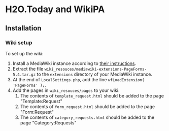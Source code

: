 # H2O.Today and WikiPA

## Installation

### Wiki setup

To set up the wiki:

1. Install a MediaWiki instance according to [their instructions](https://www.mediawiki.org/wiki/Manual:Installing_MediaWiki).
2. Extract the file `wiki_resouces/mediawiki-extensions-PageForms-5.4.tar.gz` to the `extensions` directory of your MediaWiki instance.
3. At the end of `LocalSettings.php`, add the line `wfLoadExtension( 'PageForms' );`.
4. Add the pages in `wiki_resouces/pages` to your wiki:
	1. The contents of `template_request.html` should be added to the page "Template:Request"
	2. The contents of `form_request.html` should be added to the page "Form:Request"
	3. The contents of `category_requests.html` should be added to the page "Category:Requests"